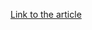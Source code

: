 [Link to the article](https://research.openanalysis.net/zharkbot/triage/x64dbg/2024/09/02/zharkbot-config.html#Network-and-C2)
